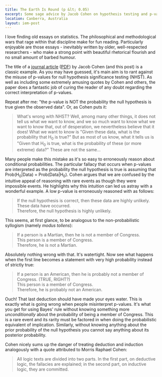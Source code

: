 ```yaml
---
title: The Earth Is Round (p &lt; 0.05)
excerpt: Some sage advice by Jacob Cohen on hypothesis testing and p-values.
location: Canberra, Australia
layout: iem-post
---
```


I love finding old essays on statistics. The philosophical and methodological wars that rage within that discipline make for fun reading. Particularly enjoyable are those essays - inevitably written by older, well-respected researchers - who make a strong point with beautiful rhetorical flourish and no small amount of barbed humour.

The title of a [journal article][teir] ([PDF][teirpdf]) by Jacob Cohen (and this post) is a classic example. As you may have guessed, it's main aim is to rant against the misuse of p-values for null hypothesis significance testing (NHST). As well as including some extremely amusing quotes by Cohen and others, the paper does a fantastic job of curing the reader of any doubt regarding the correct interpretation of p-values. 

[teir]: http://www.citeulike.org/user/mdreid/article/2643653
[teirpdf]: http://www.ics.uci.edu/~sternh/courses/210/cohen94_pval.pdf 

Repeat after me: "the p-value is NOT the probability the null hypothesis is true given the observed data". Or, as Cohen puts it:

> What's wrong with NHST? Well, among many other things, it does not tell us what we want to
> know, and we so much want to know what we want to know that, out of desperation, we
> nevertheless believe that it does! What we want to know is "Given these data, what is the 
> probability that H<sub>0</sub> is true?" But as most of us know, what it tells us is "Given 
> that H<sub>0</sub> is true, what is the probability of these (or more extreme) data?" 
> These are not the same...

Many people make this mistake as it's so easy to erroneously reason about conditional probabilities. The particular fallacy that occurs when p-values are interpreted as the probability the null hypothesis is true is assuming that Prob(H<sub>0</sub>|Data) = Prob(Data|H<sub>0</sub>). Cohen argues that we are confused by the intuitive appeal of reasoning with rare events as though they were impossible events. He highlights why this intuition can led us astray with a wonderful example. A low p-value is erroneously reasoned with as follows:

> If the null hypothesis is correct, then these data are highly unlikely.    
>     These data have occurred.    
>     Therefore, the null hypothesis is highly unlikely.    

This seems, at first glance, to be analogous to the non-probabilistic syllogism (namely _modus tollens_):

> If a person is a Martian, then he is not a member of Congress.    
> This person is a member of Congress.     
> Therefore, he is not a Martian.     

Absolutely nothing wrong with that. It's watertight. Now see what happens when the first line becomes a statement with very high probability instead of strictly true:

> If a person is an American, then he is probably not a member of Congress. (TRUE, RIGHT?)     
> This person is a member of Congress.     
> Therefore, he is probably not an American.

Ouch! That last deduction should have made your eyes water. This is exactly what is going wrong when people misinterpret p-values. It's what you get for using Bayes' rule without knowing something more _unconditionally_ about the probability of being a member of Congress. This is a rare event and its rarity must be factored in when doing the probabilistic equivalent of implication. Similarly, without knowing anything about the prior probability of the null hypothesis you cannot say anything about its posterior probability.

Cohen nicely sums up the danger of treating deduction and induction analogously with a quote attributed to Morris Raphael Cohen:

> All logic texts are divided into two parts. In the first part, on deductive logic, the fallacies are explained; in the second part, on inductive logic, they are committed.


